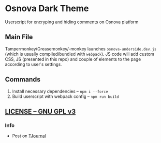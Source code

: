 # Osnova Dark Theme
Userscript for encryping and hiding comments on Osnova platform

## Main File
Tampermonkey/Greasemonkey/-monkey launches `osnova-underside.dev.js` (which is usually compiled/bundled with `webpack`). JS code will add custom CSS, JS (presented in this repo) and couple of elements to the page according to user's settings.

## Commands
1. Install necessary dependencies – `npm i --force`
1. Build userscript with webpack config – `npm run build`

## [LICENSE – GNU GPL v3](./LICENSE)

### Info
* Post on [TJournal](https://tjournal.ru/199990)